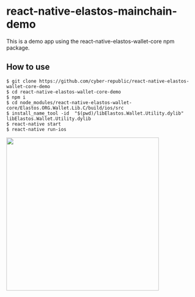 # react-native-elastos-mainchain-demo

This is a demo app using the react-native-elastos-wallet-core npm package.

## How to use

```
$ git clone https://github.com/cyber-republic/react-native-elastos-wallet-core-demo
$ cd react-native-elastos-wallet-core-demo
$ npm i
$ cd node_modules/react-native-elastos-wallet-core/Elastos.ORG.Wallet.Lib.C/build/ios/src
$ install_name_tool -id  "$(pwd)/libElastos.Wallet.Utility.dylib" libElastos.Wallet.Utility.dylib
$ react-native start
$ react-native run-ios
```

<img src="https://ademcan.net/images/ElaWalletGenerateMnemonic.png" width="400">
